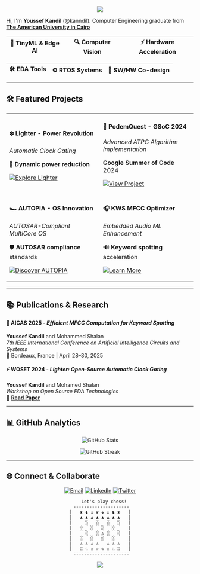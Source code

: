 

<div align="center">
  <img src="https://capsule-render.vercel.app/api?type=waving&color=0:e3f2fd,100:f3e5f5&height=300&section=header&text=@kanndil&fontSize=80&fontColor=4a90e2&animation=fadeIn&fontAlignY=38&desc=Optimizing%20silicon%2C%20one%20chip%20at%20a%20time&descAlignY=55&descSize=18" />
</div>



Hi, I'm **Youssef Kandil** (@kanndil). Computer Engineering graduate from [**The American University in Cairo**](https://aucegypt.edu)  




<div align="center">
  
| 🤖 **TinyML & Edge AI** | 🔍 **Computer Vision** | ⚡ **Hardware Acceleration** |
|:---:|:---:|:---:|

| **🛠️ EDA Tools** | **⚙️ RTOS Systems** | **🔄 SW/HW Co-design** |
|:---:|:---:|:---:|
</div>

---

## 🛠️ Featured Projects

<div align="center">
  
<table>
<tr>
<td width="50%">

#### ❄️ **Lighter** - Power Revolution
*Automatic Clock Gating*

🔋 **Dynamic power reduction**  

[![Explore Lighter](https://img.shields.io/badge/Explore-Lighter-lightblue?style=for-the-badge&logo=github)](https://github.com/AUCOHL/Lighter)

</td>
<td width="50%">

#### 🧪 **PodemQuest** - GSoC 2024
*Advanced ATPG Algorithm Implementation*

**Google Summer of Code** 2024

[![View Project](https://img.shields.io/badge/GSoC-2024-lightcoral?style=for-the-badge&logo=google)](https://summerofcode.withgoogle.com/archive/2024/projects/dz0PI5I1)

</td>
</tr>
<tr>
<td width="50%">

#### 🏎️ **AUTOPIA** - OS Innovation
*AUTOSAR-Compliant MultiCore OS*

🛡️ **AUTOSAR compliance** standards  

[![Discover AUTOPIA](https://img.shields.io/badge/Discover-AUTOPIA-lightgreen?style=for-the-badge&logo=siemens)](https://github.com/AUTOPIA-OS)

</td>
<td width="50%">

#### 🎧 **KWS MFCC Optimizer**
*Embedded Audio ML Enhancement*

🔊 **Keyword spotting** acceleration  

[![Learn More](https://img.shields.io/badge/Learn-More-plum?style=for-the-badge&logo=audio)](https://github.com/kanndil)

</td>
</tr>
</table>

</div>

---

## 📚 Publications & Research


#### 🎤 **AICAS 2025** - *Efficient MFCC Computation for Keyword Spotting*
**Youssef Kandil** and Mohammed Shalan  
*7th IEEE International Conference on Artificial Intelligence Circuits and Systems*  
📍 Bordeaux, France | April 28–30, 2025  

#### ⚡ **WOSET 2024** - *Lighter: Open-Source Automatic Clock Gating*
**Youssef Kandil** and Mohamed Shalan  
*Workshop on Open Source EDA Technologies*  
🔗 [**Read Paper**](https://woset-workshop.github.io/PDFs/2024/15_Lighter_An_Open_Source_Auto.pdf)

---

## 📊 GitHub Analytics

<div align="center">
  
![GitHub Stats](https://github-readme-stats.vercel.app/api?username=kanndil&show_icons=true&theme=vue-light&count_private=true&hide_border=true&bg_color=f8f9fa&title_color=4a90e2&text_color=6c757d&icon_color=6f42c1)


![GitHub Streak](https://github-readme-streak-stats.herokuapp.com/?user=kanndil&theme=vue-light&hide_border=true&background=f8f9fa&stroke=4a90e2&ring=4a90e2&fire=fd7e14&currStreakNum=6c757d&sideNums=6c757d&currStreakLabel=4a90e2&sideLabels=4a90e2&dates=6c757d)

</div>

---

## 🌐 Connect & Collaborate

<div align="center">
  
[![Email](https://img.shields.io/badge/Email-youssefkandil@aucegypt.edu-lightcoral?style=for-the-badge&logo=gmail&logoColor=white)](mailto:youssefkandil@aucegypt.edu)
[![LinkedIn](https://img.shields.io/badge/LinkedIn-youssef--kandil-lightblue?style=for-the-badge&logo=linkedin&logoColor=white)](https://linkedin.com/in/youssef-kandil-195638216)
[![Twitter](https://img.shields.io/badge/Twitter-@ykanndil-87ceeb?style=for-the-badge&logo=twitter&logoColor=white)](https://twitter.com/ykanndil)



       Let's play chess!
     ---------------------
    |   ♜ ♞ ♝ ♛ ♚ ♝ ♞ ♜   |
    |   ♟ ♟ ♟ ♟ ♟ ♟ ♟ ♟   |
    |     ░   ░   ░   ░   |
    |   ░   ░   ░   ░     |
    |     ░   ░ ♙ ░   ░   |
    |   ░   ░   ░   ░     |
    |   ♙ ♙ ♙ ♙   ♙ ♙ ♙   |
    |   ♖ ♘ ♗ ♕ ♔ ♗ ♘ ♖   |
     ---------------------

 
  
</div>
<div align="center">
  <img src="https://capsule-render.vercel.app/api?type=waving&color=0:e3f2fd,100:f3e5f5&height=100&section=footer" />
</div>